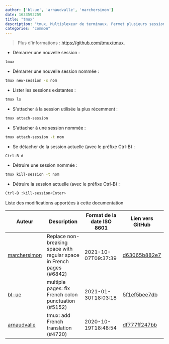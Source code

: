 ```yaml
---
author: ['bl-ue', 'arnaudvalle', 'marchersimon']
date: 1633592259
title: "tmux"
description: "tmux, Multiplexeur de terminaux. Permet plusieurs sessions avec fenêtres, panneaux, et plus encore."
categories: "common"
---
```

> Plus d'informations : <https://github.com/tmux/tmux>.

- Démarrer une nouvelle session :

```bash
tmux
```

- Démarrer une nouvelle session nommée :

```bash
tmux new-session -s nom
```

- Lister les sessions existantes :

```bash
tmux ls
```

- S'attacher à la session utilisée la plus récemment :

```bash
tmux attach-session
```

- S'attacher à une session nommée :

```bash
tmux attach-session -t nom
```

- Se détacher de la session actuelle (avec le préfixe Ctrl-B) :

```bash
Ctrl-B d
```

- Détruire une session nommée :

```bash
tmux kill-session -t nom
```

- Détruire la session actuelle (avec le préfixe Ctrl-B) :

```bash
Ctrl-B :kill-session<Enter>
```
Liste des modifications apportées à cette documentation


Auteur | Description | Format de la date ISO 8601 | Lien vers GitHub
------|-----|-----|-----
[marchersimon](mailto:50295997+marchersimon@users.noreply.github.com) | Replace non-breaking space with regular space in French pages (#6842) | 2021-10-07T09:37:39 | [d63065b882e7](https://github.com/tldr-pages/tldr/commit/d63065b882e77c3d3361e76cfa7f28bf5415832e)
[bl-ue](mailto:54780737+bl-ue@users.noreply.github.com) | multiple pages: fix French colon punctuation (#5152) | 2021-01-30T18:03:18 | [5f1ef5bee7db](https://github.com/tldr-pages/tldr/commit/5f1ef5bee7dba1b2749d25e4d0a7be22c89cf8b4)
[arnaudvalle](mailto:arnaudvalle@users.noreply.github.com) | tmux: add French translation (#4720) | 2020-10-19T18:48:54 | [df777ff247bb](https://github.com/tldr-pages/tldr/commit/df777ff247bb0b52351593512dea6805f5a0cc11)

